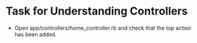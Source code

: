 # Task for Understanding Controllers
- Open app/controllers/home_controller.rb and check that the top action has been added.
